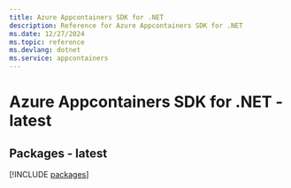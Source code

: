 ```yaml
---
title: Azure Appcontainers SDK for .NET
description: Reference for Azure Appcontainers SDK for .NET
ms.date: 12/27/2024
ms.topic: reference
ms.devlang: dotnet
ms.service: appcontainers
---
```

# Azure Appcontainers SDK for .NET - latest
## Packages - latest
[!INCLUDE [packages](appcontainers-index.md)]